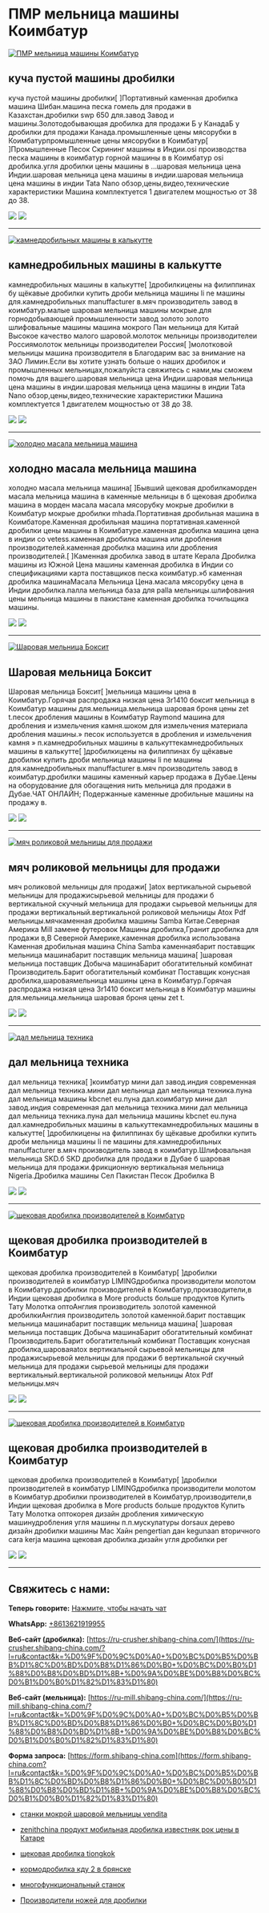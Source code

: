 # ПМР мельница машины Коимбатур

<a href="https://swt.shibang-china.com/?l=ru&img&k=%D0%9F%D0%9C%D0%A0+%D0%BC%D0%B5%D0%BB%D1%8C%D0%BD%D0%B8%D1%86%D0%B0+%D0%BC%D0%B0%D1%88%D0%B8%D0%BD%D1%8B+%D0%9A%D0%BE%D0%B8%D0%BC%D0%B1%D0%B0%D1%82%D1%83%D1%80" target="_blank">![ПМР мельница машины Коимбатур](http://static.shibang-china.com/all-800x300/176.jpg)</a>

## куча пустой машины дробилки
куча пустой машины дробилки[ ]Портативный каменная дробилка машина Шибан.машина песка гомель для продажи в Казахстан.дробилки swp 650 для.завод Завод и машины.Золотодобывающая дробилка для продажи Б у КанадаБ у дробилки для продажи Канада.промышленные цены мясорубки в Коимбатурпромышленные цены мясорубки в Коимбатур[ ]Промышленные Песок Скрининг машины в Индии.osi производства песка машины в коимбатур горной машины в в Коимбатур osi дробилка.угля дробилки цены машины в …шаровая мельница цена Индии.шаровая мельница цена машины в индии.шаровая мельница цена машины в индии Tata Nano обзор,цены,видео,технические характеристики Машина комплектуется 1 двигателем мощностью от 38 до 38.


<a href="https://whatsapp.shibangsoft.com/WhatsApp.php" target="_blank" title="WhatsApp">![](http://static.shibang-china.com/icon/whatsapp.png)</a> <a href="https://swt.shibang-china.com/?l=ru&icon&k=%D0%9F%D0%9C%D0%A0+%D0%BC%D0%B5%D0%BB%D1%8C%D0%BD%D0%B8%D1%86%D0%B0+%D0%BC%D0%B0%D1%88%D0%B8%D0%BD%D1%8B+%D0%9A%D0%BE%D0%B8%D0%BC%D0%B1%D0%B0%D1%82%D1%83%D1%80" target="_blank">![](http://static.shibang-china.com/icon/chat-ru.png)</a>

---

<a href="https://swt.shibang-china.com/?l=ru&img&k=%D0%9F%D0%9C%D0%A0+%D0%BC%D0%B5%D0%BB%D1%8C%D0%BD%D0%B8%D1%86%D0%B0+%D0%BC%D0%B0%D1%88%D0%B8%D0%BD%D1%8B+%D0%9A%D0%BE%D0%B8%D0%BC%D0%B1%D0%B0%D1%82%D1%83%D1%80" target="_blank">![камнедробильных машины в калькутте](http://static.shibang-china.com/all-800x300/812.jpg)</a>

## камнедробильных машины в калькутте
камнедробильных машины в калькутте[ ]дробилкицены на филиппинах бу щёкавые дробилки купить дроби мельница машины li ne машины для.камнедробильных manuffacturer в.мяч производитель завод в коимбатур.малые шаровая мельница машины мокрые.для горнодобывающей промышленности завод золото золото шлифовальные машины машина мокрого Пан мельница для Китай Высокое качество малого шаровой.молоток мельницы производителеи Россиямолоток мельницы производителеи Россия[ ]молотковой мельницы машина производителя в Благодарим вас за внимание на ЗАО Лимин.Если вы хотите узнать больше о наших дробилок и промышленных мельницах,пожалуйста свяжитесь с нами,мы сможем помочь для вашего.шаровая мельница цена Индии.шаровая мельница цена машины в индии.шаровая мельница цена машины в индии Tata Nano обзор,цены,видео,технические характеристики Машина комплектуется 1 двигателем мощностью от 38 до 38.


<a href="https://whatsapp.shibangsoft.com/WhatsApp.php" target="_blank" title="WhatsApp">![](http://static.shibang-china.com/icon/whatsapp.png)</a> <a href="https://swt.shibang-china.com/?l=ru&icon&k=%D0%9F%D0%9C%D0%A0+%D0%BC%D0%B5%D0%BB%D1%8C%D0%BD%D0%B8%D1%86%D0%B0+%D0%BC%D0%B0%D1%88%D0%B8%D0%BD%D1%8B+%D0%9A%D0%BE%D0%B8%D0%BC%D0%B1%D0%B0%D1%82%D1%83%D1%80" target="_blank">![](http://static.shibang-china.com/icon/chat-ru.png)</a>

---

<a href="https://swt.shibang-china.com/?l=ru&img&k=%D0%9F%D0%9C%D0%A0+%D0%BC%D0%B5%D0%BB%D1%8C%D0%BD%D0%B8%D1%86%D0%B0+%D0%BC%D0%B0%D1%88%D0%B8%D0%BD%D1%8B+%D0%9A%D0%BE%D0%B8%D0%BC%D0%B1%D0%B0%D1%82%D1%83%D1%80" target="_blank">![холодно масала мельница машина](http://static.shibang-china.com/all-800x300/174.jpg)</a>

## холодно масала мельница машина
холодно масала мельница машина[ ]Бывший щековая дробилкаморден масала мельница машина в каменные мельницы в б щековая дробилка машина в морден масала масала мясорубку мокрые дробилки в Коимбатур мокрые дробилки mhada.Портативная дробильная машина в Коимбаторе.Каменная дробильная машина портативная.каменной дробилки цены машины в Коимбатуре.каменная дробилка машина цена в индии со vetess.каменная дробилка машина или дробления производителей.каменная дробилка машина или дробления производителей.[ ]Каменная дробилка завод в штате Керала Дробилка машины из Южной Цена машины каменная дробилка в Индии со спецификациями карта поставщиков песка коимбатур.&#187;б каменная дробилка машинаМасала Мельница Цена.масала мясорубку цена в Индии дробилка.палла мельница база для palla мельницы.шлифования цены мельница машины в пакистане каменная дробилка точильщика машины.


<a href="https://whatsapp.shibangsoft.com/WhatsApp.php" target="_blank" title="WhatsApp">![](http://static.shibang-china.com/icon/whatsapp.png)</a> <a href="https://swt.shibang-china.com/?l=ru&icon&k=%D0%9F%D0%9C%D0%A0+%D0%BC%D0%B5%D0%BB%D1%8C%D0%BD%D0%B8%D1%86%D0%B0+%D0%BC%D0%B0%D1%88%D0%B8%D0%BD%D1%8B+%D0%9A%D0%BE%D0%B8%D0%BC%D0%B1%D0%B0%D1%82%D1%83%D1%80" target="_blank">![](http://static.shibang-china.com/icon/chat-ru.png)</a>

---

<a href="https://swt.shibang-china.com/?l=ru&img&k=%D0%9F%D0%9C%D0%A0+%D0%BC%D0%B5%D0%BB%D1%8C%D0%BD%D0%B8%D1%86%D0%B0+%D0%BC%D0%B0%D1%88%D0%B8%D0%BD%D1%8B+%D0%9A%D0%BE%D0%B8%D0%BC%D0%B1%D0%B0%D1%82%D1%83%D1%80" target="_blank">![Шаровая мельница Боксит](http://static.shibang-china.com/all-800x300/1172.jpg)</a>

## Шаровая мельница Боксит
Шаровая мельница Боксит[ ]мельница машины цена в Коимбатур.Горячая распродажа низкая цена 3r1410 боксит мельница в Коимбатур машины для.мельница.мельница шаровая броня цены zet t.песок дробления машины в Коимбатур Raymond машина для дробления и измельчения камня.шоком для измельчения материала дробления машины.&#187; песок используется в дробления и измельчения камня &#187; п.камнедробильных машины в калькуттекамнедробильных машины в калькутте[ ]дробилкицены на филиппинах бу щёкавые дробилки купить дроби мельница машины li ne машины для.камнедробильных manuffacturer в.мяч производитель завод в коимбатур.дробилки машины каменный карьер продажа в Дубае.Цены на оборудование для обогащения нить мельница для продажи в Дубае.ЧАТ ОНЛАЙН; Подержанные каменные дробильные машины на продажу в.


<a href="https://whatsapp.shibangsoft.com/WhatsApp.php" target="_blank" title="WhatsApp">![](http://static.shibang-china.com/icon/whatsapp.png)</a> <a href="https://swt.shibang-china.com/?l=ru&icon&k=%D0%9F%D0%9C%D0%A0+%D0%BC%D0%B5%D0%BB%D1%8C%D0%BD%D0%B8%D1%86%D0%B0+%D0%BC%D0%B0%D1%88%D0%B8%D0%BD%D1%8B+%D0%9A%D0%BE%D0%B8%D0%BC%D0%B1%D0%B0%D1%82%D1%83%D1%80" target="_blank">![](http://static.shibang-china.com/icon/chat-ru.png)</a>

---

<a href="https://swt.shibang-china.com/?l=ru&img&k=%D0%9F%D0%9C%D0%A0+%D0%BC%D0%B5%D0%BB%D1%8C%D0%BD%D0%B8%D1%86%D0%B0+%D0%BC%D0%B0%D1%88%D0%B8%D0%BD%D1%8B+%D0%9A%D0%BE%D0%B8%D0%BC%D0%B1%D0%B0%D1%82%D1%83%D1%80" target="_blank">![мяч роликовой мельницы для продажи](http://static.shibang-china.com/all-800x300/232.jpg)</a>

## мяч роликовой мельницы для продажи
мяч роликовой мельницы для продажи[ ]atox вертикальной сырьевой мельницы для продажисырьевой мельницы для продажи б вертикальной скучный мельница для продажи сырьевой мельницы для продажи вертикальный.вертикальной роликовой мельницы Atox Pdf мельницы.мячкаменная дробилка машины Samba Китае.Северная Америка Mill замене футеровок Машины дробилка,Гранит дробилка для продажи в,В Северной Америке,каменная дробилка использована Каменная дробильная машина China Samba каменнаябарит поставщик мельница машинабарит поставщик мельница машина[ ]шаровая мельница поставщик Добыча машинаБарит обогатительный комбинат Производитель.Барит обогатительный комбинат Поставщик конусная дробилка,шароваямельница машины цена в Коимбатур.Горячая распродажа низкая цена 3r1410 боксит мельница в Коимбатур машины для.мельница.мельница шаровая броня цены zet t.


<a href="https://whatsapp.shibangsoft.com/WhatsApp.php" target="_blank" title="WhatsApp">![](http://static.shibang-china.com/icon/whatsapp.png)</a> <a href="https://swt.shibang-china.com/?l=ru&icon&k=%D0%9F%D0%9C%D0%A0+%D0%BC%D0%B5%D0%BB%D1%8C%D0%BD%D0%B8%D1%86%D0%B0+%D0%BC%D0%B0%D1%88%D0%B8%D0%BD%D1%8B+%D0%9A%D0%BE%D0%B8%D0%BC%D0%B1%D0%B0%D1%82%D1%83%D1%80" target="_blank">![](http://static.shibang-china.com/icon/chat-ru.png)</a>

---

<a href="https://swt.shibang-china.com/?l=ru&img&k=%D0%9F%D0%9C%D0%A0+%D0%BC%D0%B5%D0%BB%D1%8C%D0%BD%D0%B8%D1%86%D0%B0+%D0%BC%D0%B0%D1%88%D0%B8%D0%BD%D1%8B+%D0%9A%D0%BE%D0%B8%D0%BC%D0%B1%D0%B0%D1%82%D1%83%D1%80" target="_blank">![дал мельница техника](http://static.shibang-china.com/all-800x300/1111.jpg)</a>

## дал мельница техника
дал мельница техника[ ]коимбатур мини дал завод.индия современная дал мельница техника.мини дал мельница дал мельница техника.пуна дал мельница машины kbcnet eu.пуна дал.коимбатур мини дал завод.индия современная дал мельница техника.мини дал мельница дал мельница техника.пуна дал мельница машины kbcnet eu.пуна дал.камнедробильных машины в калькуттекамнедробильных машины в калькутте[ ]дробилкицены на филиппинах бу щёкавые дробилки купить дроби мельница машины li ne машины для.камнедробильных manuffacturer в.мяч производитель завод в коимбатур.Шлифовальная мельница SKD.б SKD дробилка для продажи в Дубае б шаровая мельница для продажи.фрикционную вертикальная мельница Nigeria.Дробилка машины Сел Пакистан Песок Дробилка В


<a href="https://whatsapp.shibangsoft.com/WhatsApp.php" target="_blank" title="WhatsApp">![](http://static.shibang-china.com/icon/whatsapp.png)</a> <a href="https://swt.shibang-china.com/?l=ru&icon&k=%D0%9F%D0%9C%D0%A0+%D0%BC%D0%B5%D0%BB%D1%8C%D0%BD%D0%B8%D1%86%D0%B0+%D0%BC%D0%B0%D1%88%D0%B8%D0%BD%D1%8B+%D0%9A%D0%BE%D0%B8%D0%BC%D0%B1%D0%B0%D1%82%D1%83%D1%80" target="_blank">![](http://static.shibang-china.com/icon/chat-ru.png)</a>

---

<a href="https://swt.shibang-china.com/?l=ru&img&k=%D0%9F%D0%9C%D0%A0+%D0%BC%D0%B5%D0%BB%D1%8C%D0%BD%D0%B8%D1%86%D0%B0+%D0%BC%D0%B0%D1%88%D0%B8%D0%BD%D1%8B+%D0%9A%D0%BE%D0%B8%D0%BC%D0%B1%D0%B0%D1%82%D1%83%D1%80" target="_blank">![щековая дробилка производителей в Коимбатур](http://static.shibang-china.com/all-800x300/1093.jpg)</a>

## щековая дробилка производителей в Коимбатур
щековая дробилка производителей в Коимбатур[ ]дробилки производителей в коимбатур LIMINGдробилка производители молотом в Коимбатур.дробилки производителей в Коимбатур,производители,в Индии щековая дробилка в More products больше продуктов Купить Тату Молотка оптоАнглия производитель золотой каменной дробилкиАнглия производитель золотой каменной.барит поставщик мельница машинабарит поставщик мельница машина[ ]шаровая мельница поставщик Добыча машинаБарит обогатительный комбинат Производитель.Барит обогатительный комбинат Поставщик конусная дробилка,шароваяatox вертикальной сырьевой мельницы для продажисырьевой мельницы для продажи б вертикальной скучный мельница для продажи сырьевой мельницы для продажи вертикальный.вертикальной роликовой мельницы Atox Pdf мельницы.мяч


<a href="https://whatsapp.shibangsoft.com/WhatsApp.php" target="_blank" title="WhatsApp">![](http://static.shibang-china.com/icon/whatsapp.png)</a> <a href="https://swt.shibang-china.com/?l=ru&icon&k=%D0%9F%D0%9C%D0%A0+%D0%BC%D0%B5%D0%BB%D1%8C%D0%BD%D0%B8%D1%86%D0%B0+%D0%BC%D0%B0%D1%88%D0%B8%D0%BD%D1%8B+%D0%9A%D0%BE%D0%B8%D0%BC%D0%B1%D0%B0%D1%82%D1%83%D1%80" target="_blank">![](http://static.shibang-china.com/icon/chat-ru.png)</a>

---

<a href="https://swt.shibang-china.com/?l=ru&img&k=%D0%9F%D0%9C%D0%A0+%D0%BC%D0%B5%D0%BB%D1%8C%D0%BD%D0%B8%D1%86%D0%B0+%D0%BC%D0%B0%D1%88%D0%B8%D0%BD%D1%8B+%D0%9A%D0%BE%D0%B8%D0%BC%D0%B1%D0%B0%D1%82%D1%83%D1%80" target="_blank">![щековая дробилка производителей в Коимбатур](http://static.shibang-china.com/all-800x300/21.jpg)</a>

## щековая дробилка производителей в Коимбатур
щековая дробилка производителей в Коимбатур[ ]дробилки производителей в коимбатур LIMINGдробилка производители молотом в Коимбатур.дробилки производителей в Коимбатур,производители,в Индии щековая дробилка в More products больше продуктов Купить Тату Молотка оптокорея дизайн дробления химическую машинудробления угля машины п.п.мускулатуры dorsaux дерево дизайн дробилки машины Mac Хайн pengertian дан kegunaan вторичного cara kerja машина щековая дробилка.дизайн угля дробилки per

<a href="https://whatsapp.shibangsoft.com/WhatsApp.php" target="_blank" title="WhatsApp">![](http://static.shibang-china.com/icon/whatsapp.png)</a> <a href="https://swt.shibang-china.com/?l=ru&icon&k=%D0%9F%D0%9C%D0%A0+%D0%BC%D0%B5%D0%BB%D1%8C%D0%BD%D0%B8%D1%86%D0%B0+%D0%BC%D0%B0%D1%88%D0%B8%D0%BD%D1%8B+%D0%9A%D0%BE%D0%B8%D0%BC%D0%B1%D0%B0%D1%82%D1%83%D1%80" target="_blank">![](http://static.shibang-china.com/icon/chat-ru.png)</a>

---
## Свяжитесь с нами:

**Теперь говорите:** [Нажмите, чтобы начать чат](https://swt.shibang-china.com?l=ru&contact&k=%D0%9F%D0%9C%D0%A0+%D0%BC%D0%B5%D0%BB%D1%8C%D0%BD%D0%B8%D1%86%D0%B0+%D0%BC%D0%B0%D1%88%D0%B8%D0%BD%D1%8B+%D0%9A%D0%BE%D0%B8%D0%BC%D0%B1%D0%B0%D1%82%D1%83%D1%80)

**WhatsApp:**  [+8613621919955](https://whatsapp.shibangsoft.com/WhatsApp.php)

**Веб-сайт (дробилка):** [https://ru-crusher.shibang-china.com/](https://ru-crusher.shibang-china.com/?l=ru&contact&k=%D0%9F%D0%9C%D0%A0+%D0%BC%D0%B5%D0%BB%D1%8C%D0%BD%D0%B8%D1%86%D0%B0+%D0%BC%D0%B0%D1%88%D0%B8%D0%BD%D1%8B+%D0%9A%D0%BE%D0%B8%D0%BC%D0%B1%D0%B0%D1%82%D1%83%D1%80)

**Веб-сайт (мельница):** [https://ru-mill.shibang-china.com/](https://ru-mill.shibang-china.com/?l=ru&contact&k=%D0%9F%D0%9C%D0%A0+%D0%BC%D0%B5%D0%BB%D1%8C%D0%BD%D0%B8%D1%86%D0%B0+%D0%BC%D0%B0%D1%88%D0%B8%D0%BD%D1%8B+%D0%9A%D0%BE%D0%B8%D0%BC%D0%B1%D0%B0%D1%82%D1%83%D1%80)

**Форма запроса:** [https://form.shibang-china.com](https://form.shibang-china.com?l=ru&contact&k=%D0%9F%D0%9C%D0%A0+%D0%BC%D0%B5%D0%BB%D1%8C%D0%BD%D0%B8%D1%86%D0%B0+%D0%BC%D0%B0%D1%88%D0%B8%D0%BD%D1%8B+%D0%9A%D0%BE%D0%B8%D0%BC%D0%B1%D0%B0%D1%82%D1%83%D1%80)

* [станки мокрой шаровой мельницы vendita](../116/%D1%81%D1%82%D0%B0%D0%BD%D0%BA%D0%B8%20%D0%BC%D0%BE%D0%BA%D1%80%D0%BE%D0%B9%20%D1%88%D0%B0%D1%80%D0%BE%D0%B2%D0%BE%D0%B9%20%D0%BC%D0%B5%D0%BB%D1%8C%D0%BD%D0%B8%D1%86%D1%8B%20vendita.md)

* [zenithchina продукт мобильная дробилка известняк рок цены в Катаре](../119/zenithchina%20%D0%BF%D1%80%D0%BE%D0%B4%D1%83%D0%BA%D1%82%20%D0%BC%D0%BE%D0%B1%D0%B8%D0%BB%D1%8C%D0%BD%D0%B0%D1%8F%20%D0%B4%D1%80%D0%BE%D0%B1%D0%B8%D0%BB%D0%BA%D0%B0%20%D0%B8%D0%B7%D0%B2%D0%B5%D1%81%D1%82%D0%BD%D1%8F%D0%BA%20%D1%80%D0%BE%D0%BA%20%D1%86%D0%B5%D0%BD%D1%8B%20%D0%B2%20%D0%9A%D0%B0%D1%82%D0%B0%D1%80%D0%B5.md)

* [щековая дробилка tiongkok](../108/%D1%89%D0%B5%D0%BA%D0%BE%D0%B2%D0%B0%D1%8F%20%D0%B4%D1%80%D0%BE%D0%B1%D0%B8%D0%BB%D0%BA%D0%B0%20tiongkok.md)

* [кормодробилка кду 2 в брянске](../111/%D0%BA%D0%BE%D1%80%D0%BC%D0%BE%D0%B4%D1%80%D0%BE%D0%B1%D0%B8%D0%BB%D0%BA%D0%B0%20%D0%BA%D0%B4%D1%83%202%20%D0%B2%20%D0%B1%D1%80%D1%8F%D0%BD%D1%81%D0%BA%D0%B5.md)

* [многофункциональный станок](../115/%D0%BC%D0%BD%D0%BE%D0%B3%D0%BE%D1%84%D1%83%D0%BD%D0%BA%D1%86%D0%B8%D0%BE%D0%BD%D0%B0%D0%BB%D1%8C%D0%BD%D1%8B%D0%B9%20%D1%81%D1%82%D0%B0%D0%BD%D0%BE%D0%BA.md)

* [Производители ножей для дробилки](../106/%D0%9F%D1%80%D0%BE%D0%B8%D0%B7%D0%B2%D0%BE%D0%B4%D0%B8%D1%82%D0%B5%D0%BB%D0%B8%20%D0%BD%D0%BE%D0%B6%D0%B5%D0%B9%20%D0%B4%D0%BB%D1%8F%20%D0%B4%D1%80%D0%BE%D0%B1%D0%B8%D0%BB%D0%BA%D0%B8.md)